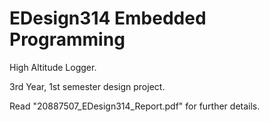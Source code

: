 # EDesign314 Embedded Programming
High Altitude Logger.

3rd Year, 1st semester design project.

Read "20887507_EDesign314_Report.pdf" for further details.
